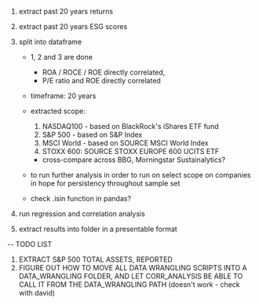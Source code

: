 1. extract past 20 years returns
2. extract past 20 years ESG scores
3. split into dataframe

    - 1, 2 and 3 are done
        - ROA / ROCE / ROE directly correlated, 
        - P/E ratio and ROE directly correlated
    
    - timeframe: 20 years

    - extracted scope:
        1. NASDAQ100 - based on BlackRock's iShares ETF fund
        2. S&P 500 - based on S&P Index
        3. MSCI World - based on SOURCE MSCI World Index
        4. STOXX 600: SOURCE STOXX EUROPE 600 UCITS ETF

        - cross-compare across BBG, Morningstar Sustainalytics?

    - to run further analysis in order to run on select scope on companies in hope for persistency throughout sample set
    - check .isin function in pandas?
    
4. run regression and correlation analysis

5. extract results into folder in a presentable format


-- TODO LIST 
1. EXTRACT S&P 500 TOTAL ASSETS, REPORTED
2. FIGURE OUT HOW TO MOVE ALL DATA WRANGLING SCRIPTS INTO A DATA_WRANGLING FOLDER, AND LET CORR_ANALYSIS BE ABLE TO CALL IT FROM THE DATA_WRANGLING PATH
    (doesn't work - check with david)